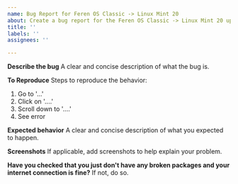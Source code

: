 ```yaml
---
name: Bug Report for Feren OS Classic -> Linux Mint 20
about: Create a bug report for the Feren OS Classic -> Linux Mint 20 update option
title: ''
labels: ''
assignees: ''

---
```


**Describe the bug**
A clear and concise description of what the bug is.

**To Reproduce**
Steps to reproduce the behavior:
1. Go to '...'
2. Click on '....'
3. Scroll down to '....'
4. See error

**Expected behavior**
A clear and concise description of what you expected to happen.

**Screenshots**
If applicable, add screenshots to help explain your problem.

**Have you checked that you just don't have any broken packages and your internet connection is fine?**
If not, do so.
